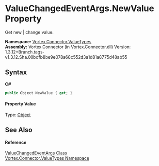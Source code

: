 # ValueChangedEventArgs.NewValue Property 
 

Get new | change value.

**Namespace:**&nbsp;<a href="N_Vortex_Connector_ValueTypes.md">Vortex.Connector.ValueTypes</a><br />**Assembly:**&nbsp;Vortex.Connector (in Vortex.Connector.dll) Version: 1.3.12+Branch.tags-v1.3.12.Sha.00bdfb8be9e078a68c552d3a1d81a8775d48ab55

## Syntax

**C#**<br />
``` C#
public Object NewValue { get; }
```


#### Property Value
Type: <a href="https://docs.microsoft.com/dotnet/api/system.object" target="_blank">Object</a>

## See Also


#### Reference
<a href="T_Vortex_Connector_ValueTypes_ValueChangedEventArgs.md">ValueChangedEventArgs Class</a><br /><a href="N_Vortex_Connector_ValueTypes.md">Vortex.Connector.ValueTypes Namespace</a><br />